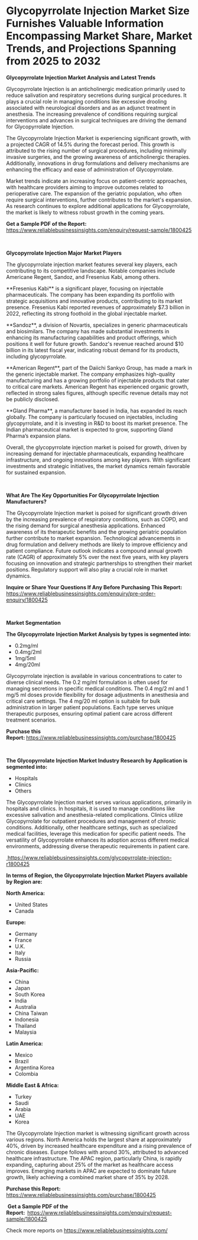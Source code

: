 <p><h1>Glycopyrrolate Injection Market Size Furnishes Valuable Information Encompassing Market Share, Market Trends, and Projections Spanning from 2025 to 2032</h1></p><p><strong>Glycopyrrolate Injection Market Analysis and Latest Trends</strong></p>
<p><p>Glycopyrrolate Injection is an anticholinergic medication primarily used to reduce salivation and respiratory secretions during surgical procedures. It plays a crucial role in managing conditions like excessive drooling associated with neurological disorders and as an adjunct treatment in anesthesia. The increasing prevalence of conditions requiring surgical interventions and advances in surgical techniques are driving the demand for Glycopyrrolate Injection.</p><p>The Glycopyrrolate Injection Market is experiencing significant growth, with a projected CAGR of 14.5% during the forecast period. This growth is attributed to the rising number of surgical procedures, including minimally invasive surgeries, and the growing awareness of anticholinergic therapies. Additionally, innovations in drug formulations and delivery mechanisms are enhancing the efficacy and ease of administration of Glycopyrrolate.</p><p>Market trends indicate an increasing focus on patient-centric approaches, with healthcare providers aiming to improve outcomes related to perioperative care. The expansion of the geriatric population, who often require surgical interventions, further contributes to the market's expansion. As research continues to explore additional applications for Glycopyrrolate, the market is likely to witness robust growth in the coming years.</p></p>
<p><strong>Get a Sample PDF of the Report:&nbsp;</strong> <a href="https://www.reliablebusinessinsights.com/enquiry/request-sample/1800425?utm_campaign=2247&utm_medium=2&utm_source=Github&utm_content=ia&utm_term=08032025&utm_id=glycopyrrolate-injection">https://www.reliablebusinessinsights.com/enquiry/request-sample/1800425</a></p>
<p>&nbsp;</p>
<p><strong>Glycopyrrolate Injection Major Market Players</strong></p>
<p><p>The glycopyrrolate injection market features several key players, each contributing to its competitive landscape. Notable companies include Americane Regent, Sandoz, and Fresenius Kabi, among others.</p><p>**Fresenius Kabi** is a significant player, focusing on injectable pharmaceuticals. The company has been expanding its portfolio with strategic acquisitions and innovative products, contributing to its market presence. Fresenius Kabi reported revenues of approximately $7.3 billion in 2022, reflecting its strong foothold in the global injectable market.</p><p>**Sandoz**, a division of Novartis, specializes in generic pharmaceuticals and biosimilars. The company has made substantial investments in enhancing its manufacturing capabilities and product offerings, which positions it well for future growth. Sandoz's revenue reached around $10 billion in its latest fiscal year, indicating robust demand for its products, including glycopyrrolate.</p><p>**American Regent**, part of the Daiichi Sankyo Group, has made a mark in the generic injectable market. The company emphasizes high-quality manufacturing and has a growing portfolio of injectable products that cater to critical care markets. American Regent has experienced organic growth, reflected in strong sales figures, although specific revenue details may not be publicly disclosed.</p><p>**Gland Pharma**, a manufacturer based in India, has expanded its reach globally. The company is particularly focused on injectables, including glycopyrrolate, and it is investing in R&D to boost its market presence. The Indian pharmaceutical market is expected to grow, supporting Gland Pharma’s expansion plans.</p><p>Overall, the glycopyrrolate injection market is poised for growth, driven by increasing demand for injectable pharmaceuticals, expanding healthcare infrastructure, and ongoing innovations among key players. With significant investments and strategic initiatives, the market dynamics remain favorable for sustained expansion.</p></p>
<p>&nbsp;</p>
<p><strong>What Are The Key Opportunities For Glycopyrrolate Injection Manufacturers?</strong></p>
<p><p>The Glycopyrrolate Injection market is poised for significant growth driven by the increasing prevalence of respiratory conditions, such as COPD, and the rising demand for surgical anesthesia applications. Enhanced awareness of its therapeutic benefits and the growing geriatric population further contribute to market expansion. Technological advancements in drug formulation and delivery methods are likely to improve efficiency and patient compliance. Future outlook indicates a compound annual growth rate (CAGR) of approximately 5% over the next five years, with key players focusing on innovation and strategic partnerships to strengthen their market positions. Regulatory support will also play a crucial role in market dynamics.</p></p>
<p><strong>Inquire or Share Your Questions If Any Before Purchasing This Report:</strong> <a href="https://www.reliablebusinessinsights.com/enquiry/pre-order-enquiry/1800425?utm_campaign=2247&utm_medium=2&utm_source=Github&utm_content=ia&utm_term=08032025&utm_id=glycopyrrolate-injection">https://www.reliablebusinessinsights.com/enquiry/pre-order-enquiry/1800425</a></p>
<p>&nbsp;</p>
<p><strong>Market Segmentation</strong></p>
<p><strong>The Glycopyrrolate Injection Market Analysis by types is segmented into:</strong></p>
<p><ul><li>0.2mg/ml</li><li>0.4mg/2ml</li><li>1mg/5ml</li><li>4mg/20ml</li></ul></p>
<p><p>Glycopyrrolate injection is available in various concentrations to cater to diverse clinical needs. The 0.2 mg/ml formulation is often used for managing secretions in specific medical conditions. The 0.4 mg/2 ml and 1 mg/5 ml doses provide flexibility for dosage adjustments in anesthesia and critical care settings. The 4 mg/20 ml option is suitable for bulk administration in larger patient populations. Each type serves unique therapeutic purposes, ensuring optimal patient care across different treatment scenarios.</p></p>
<p><strong>Purchase this Report:&nbsp;</strong><a href="https://www.reliablebusinessinsights.com/purchase/1800425?utm_campaign=2247&utm_medium=2&utm_source=Github&utm_content=ia&utm_term=08032025&utm_id=glycopyrrolate-injection">https://www.reliablebusinessinsights.com/purchase/1800425</a></p>
<p>&nbsp;</p>
<p><strong>The Glycopyrrolate Injection Market Industry Research by Application is segmented into:</strong></p>
<p><ul><li>Hospitals</li><li>Clinics</li><li>Others</li></ul></p>
<p><p>The Glycopyrrolate Injection market serves various applications, primarily in hospitals and clinics. In hospitals, it is used to manage conditions like excessive salivation and anesthesia-related complications. Clinics utilize Glycopyrrolate for outpatient procedures and management of chronic conditions. Additionally, other healthcare settings, such as specialized medical facilities, leverage this medication for specific patient needs. The versatility of Glycopyrrolate enhances its adoption across different medical environments, addressing diverse therapeutic requirements in patient care.</p></p>
<p><a href="https://www.reliablebusinessinsights.com/glycopyrrolate-injection-r1800425?utm_campaign=2247&utm_medium=2&utm_source=Github&utm_content=ia&utm_term=08032025&utm_id=glycopyrrolate-injection">&nbsp;https://www.reliablebusinessinsights.com/glycopyrrolate-injection-r1800425</a></p>
<p><strong>In terms of Region, the Glycopyrrolate Injection Market Players available by Region are:</strong></p>
<p>
    <p> <strong> North America: </strong>
        <ul>
            <li>United States</li>
            <li>Canada</li>
        </ul>
        </p> 
    <p> <strong> Europe: </strong>
        <ul>
            <li>Germany</li>
            <li>France</li>
            <li>U.K.</li>
            <li>Italy</li>
            <li>Russia</li>
        </ul>
        </p> 
    <p> <strong> Asia-Pacific: </strong>
        <ul>
            <li>China</li>
            <li>Japan</li>
            <li>South Korea</li>
            <li>India</li>
            <li>Australia</li>
            <li>China Taiwan</li>
            <li>Indonesia</li>
            <li>Thailand</li>
            <li>Malaysia</li>
        </ul>
        </p> 
    <p> <strong> Latin America: </strong>
        <ul>
            <li>Mexico</li>
            <li>Brazil</li>
            <li>Argentina Korea</li>
            <li>Colombia</li>
        </ul>
        </p> 
    <p> <strong> Middle East & Africa: </strong>
        <ul>
            <li>Turkey</li>
            <li>Saudi</li>
            <li>Arabia</li>
            <li>UAE</li>
            <li>Korea</li>
        </ul>
    </p>
    </p>
<p><p>The Glycopyrrolate Injection market is witnessing significant growth across various regions. North America holds the largest share at approximately 40%, driven by increased healthcare expenditure and a rising prevalence of chronic diseases. Europe follows with around 30%, attributed to advanced healthcare infrastructure. The APAC region, particularly China, is rapidly expanding, capturing about 25% of the market as healthcare access improves. Emerging markets in APAC are expected to dominate future growth, likely achieving a combined market share of 35% by 2028.</p></p>
<p><strong>Purchase this Report: </strong><a href="https://www.reliablebusinessinsights.com/purchase/1800425?utm_campaign=2247&utm_medium=2&utm_source=Github&utm_content=ia&utm_term=08032025&utm_id=glycopyrrolate-injection">https://www.reliablebusinessinsights.com/purchase/1800425</a></p>
<p>&nbsp;<strong>Get a Sample PDF of the Report:&nbsp;&nbsp;</strong><a href="https://www.reliablebusinessinsights.com/enquiry/request-sample/1800425?utm_campaign=2247&utm_medium=2&utm_source=Github&utm_content=ia&utm_term=08032025&utm_id=glycopyrrolate-injection">https://www.reliablebusinessinsights.com/enquiry/request-sample/1800425</a></p>
<p><strong></strong></p>
<p>Check more reports on <a href="https://www.reliablebusinessinsights.com/?utm_campaign=2247&utm_medium=2&utm_source=Github&utm_content=ia&utm_term=08032025&utm_id=glycopyrrolate-injection">https://www.reliablebusinessinsights.com/</a></p>